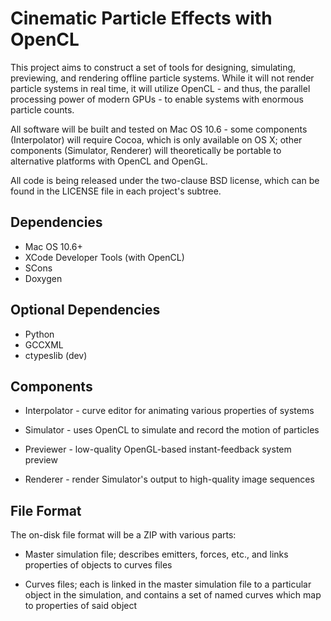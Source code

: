 Cinematic Particle Effects with OpenCL
======================================

This project aims to construct a set of tools for designing, simulating,
previewing, and rendering offline particle systems. While it will not render
particle systems in real time, it will utilize OpenCL - and thus, the parallel
processing power of modern GPUs - to enable systems with enormous particle
counts.

All software will be built and tested on Mac OS 10.6 - some components
(Interpolator) will require Cocoa, which is only available on OS X; other
components (Simulator, Renderer) will theoretically be portable to alternative
platforms with OpenCL and OpenGL.

All code is being released under the two-clause BSD license, which can be found
in the LICENSE file in each project's subtree.

Dependencies
------------

* Mac OS 10.6+
* XCode Developer Tools (with OpenCL)
* SCons
* Doxygen

Optional Dependencies
---------------------

* Python
* GCCXML
* ctypeslib (dev)

Components
----------

* Interpolator - curve editor for animating various properties of systems

* Simulator - uses OpenCL to simulate and record the motion of particles

* Previewer - low-quality OpenGL-based instant-feedback system preview

* Renderer - render Simulator's output to high-quality image sequences

File Format
-----------

The on-disk file format will be a ZIP with various parts:

* Master simulation file; describes emitters, forces, etc., and links
  properties of objects to curves files

* Curves files; each is linked in the master simulation file to a particular
  object in the simulation, and contains a set of named curves which map to
  properties of said object
